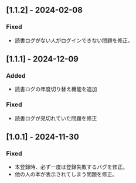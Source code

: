 ## [1.1.2] - 2024-02-08
### Fixed
- 読書ログがない人がログインできない問題を修正。

## [1.1.1] - 2024-12-09
### Added
- 読書ログの年度切り替え機能を追加

### Fixed
- 読書ログが見切れていた問題を修正

## [1.0.1] - 2024-11-30
### Fixed
- 本登録時、必ず一度は登録失敗するバグを修正。
- 他の人の本が表示されてしまう問題を修正。

